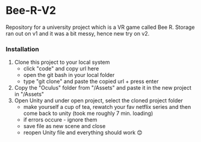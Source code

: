 # Bee-R-V2
Repository for a university project which is a VR game called Bee R. Storage ran out on v1 and it was a bit messy, hence new try on v2.

### Installation
1. Clone this project to your local system 
	- click "code" and copy url here
	- open the git bash in your local folder
	- type "git clone" and paste the copied url + press enter
2. Copy the "Oculus" folder from "/Assets" and paste it in the new project in "/Assets"
3. Open Unity and under open project, select the cloned project folder
	- make yourself a cup of tea, rewatch your fav netflix series and then come back to unity (took me roughly 7 min. loading)
	- if errors occure - ignore them
	- save file as new scene and close
	- reopen Unity file and everything should work 😊